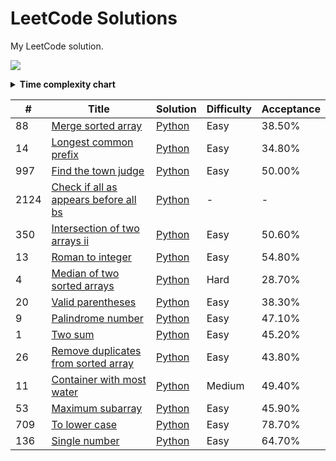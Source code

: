 # LeetCode Solutions
My LeetCode solution.

<a href="https://leetcode.com/Mo-Shakib"><img src="https://leetcode.card.workers.dev/Mo-Shakib?theme=default&font=baloo&extension=null&border=1"></a>


<details>
  <summary><b> Time complexity chart</b></summary>

![Big-O time complexity chart](https://i.imgur.com/Fr60hgB.png)
![](https://i.imgur.com/6ghKT9M.png)
![](https://i.imgur.com/40gXcOR.png)
</details>

|   #   | Title | Solution | Difficulty | Acceptance |
| ----- | ----- | -------- | ---------- | ---------- |
|88|[Merge sorted array](https://leetcode.com/problems/merge-sorted-array)|[Python](Python/88.merge-sorted-array.py)|Easy|38.50%|
|14|[Longest common prefix](https://leetcode.com/problems/longest-common-prefix)|[Python](Python/14.longest-common-prefix.py)|Easy|34.80%|
|997|[Find the town judge](https://leetcode.com/problems/find-the-town-judge)|[Python](Python/997.find-the-town-judge.py)|Easy|50.00%|
|2124|[Check if all as appears before all bs](https://leetcode.com/problems/check-if-all-as-appears-before-all-bs)|[Python](Python/2124.check-if-all-as-appears-before-all-bs.py)|-|-|
|350|[Intersection of two arrays ii](https://leetcode.com/problems/intersection-of-two-arrays-ii)|[Python](Python/350.intersection-of-two-arrays-ii.py)|Easy|50.60%|
|13|[Roman to integer](https://leetcode.com/problems/roman-to-integer)|[Python](Python/13.roman-to-integer.py)|Easy|54.80%|
|4|[Median of two sorted arrays](https://leetcode.com/problems/median-of-two-sorted-arrays)|[Python](Python/4.median-of-two-sorted-arrays.py)|Hard|28.70%|
|20|[Valid parentheses](https://leetcode.com/problems/valid-parentheses)|[Python](Python/20.valid-parentheses.py)|Easy|38.30%|
|9|[Palindrome number](https://leetcode.com/problems/palindrome-number)|[Python](Python/9.palindrome-number.py)|Easy|47.10%|
|1|[Two sum](https://leetcode.com/problems/two-sum)|[Python](Python/1.two-sum.py)|Easy|45.20%|
|26|[Remove duplicates from sorted array](https://leetcode.com/problems/remove-duplicates-from-sorted-array)|[Python](Python/26.remove-duplicates-from-sorted-array.py)|Easy|43.80%|
|11|[Container with most water](https://leetcode.com/problems/container-with-most-water)|[Python](Python/11.container-with-most-water.py)|Medium|49.40%|
|53|[Maximum subarray](https://leetcode.com/problems/maximum-subarray)|[Python](Python/53.maximum-subarray.py)|Easy|45.90%|
|709|[To lower case](https://leetcode.com/problems/to-lower-case)|[Python](Python/709.to-lower-case.py)|Easy|78.70%|
|136|[Single number](https://leetcode.com/problems/single-number)|[Python](Python/136.single-number.py)|Easy|64.70%|
